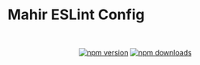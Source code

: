 # Mahir ESLint Config

<div align="center">
	<br />
	<p>
		<a href="https://www.npmjs.com/package/eslint-config-mahir"><img src="https://img.shields.io/npm/v/eslint-config-mahir.svg?maxAge=3600" alt="npm version" /></a>
		<a href="https://www.npmjs.com/package/eslint-config-mahir"><img src="https://img.shields.io/npm/dt/eslint-config-mahir.svg?maxAge=3600" alt="npm downloads" /></a>
	</p>
</div>
